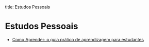 title: Estudos Pessoais

# Estudos Pessoais

- [Como Aprender: o guia prático de aprendizagem para estudantes](./como-aprender/)
